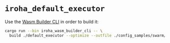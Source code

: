 # `iroha_default_executor`

Use the [Wasm Builder CLI](../tools/wasm_builder_cli) in order to build it:

```bash
cargo run --bin iroha_wasm_builder_cli -- \
  build ./default_executor --optimize --outfile ./config_samples/swarm/executor.wasm
```